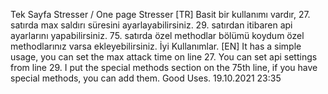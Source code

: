 Tek Sayfa Stresser / One page Stresser
[TR]
Basit bir kullanımı vardır, 27. satırda max saldırı süresini ayarlayabilirsiniz.
29. satırdan itibaren api ayarlarını yapabilirsiniz. 
75. satırda özel methodlar bölümü koydum özel methodlarınız varsa ekleyebilirsiniz.
İyi Kullanımlar.
[EN]
It has a simple usage, you can set the max attack time on line 27.
You can set api settings from line 29.
I put the special methods section on the 75th line, if you have special methods, you can add them.
Good Uses.
19.10.2021 23:35
